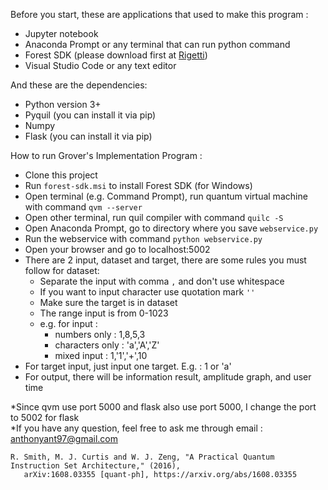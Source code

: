 Before you start, these are applications that used to make this program :  
- Jupyter notebook  
- Anaconda Prompt or any terminal that can run python command  
- Forest SDK (please download first at [Rigetti](https://www.rigetti.com/forest))  
- Visual Studio Code or any text editor  

And these are the dependencies:  
- Python version 3+  
- Pyquil (you can install it via pip)  
- Numpy  
- Flask (you can install it via pip)  

How to run Grover's Implementation Program :  
- Clone this project  
- Run `forest-sdk.msi` to install Forest SDK (for Windows)  
- Open terminal (e.g. Command Prompt), run quantum virtual machine with command `qvm --server`  
- Open other terminal, run quil compiler with command `quilc -S`  
- Open Anaconda Prompt, go to directory where you save `webservice.py`  
- Run the webservice with command `python webservice.py`  
- Open your browser and go to localhost:5002  
- There are 2 input, dataset and target, there are some rules you must follow for dataset:  
  - Separate the input with comma `,` and don't use whitespace    
  - If you want to input character use quotation mark `''`  
  - Make sure the target is in dataset  
  - The range input is from 0-1023  
  - e.g. for input :   
    - numbers only : 1,8,5,3  
    - characters only : 'a','A','Z'  
    - mixed input : 1,'1','+',10  
- For target input, just input one target. E.g. : 1 or 'a'  
- For output, there will be information result, amplitude graph, and user time  

*Since qvm use port 5000 and flask also use port 5000, I change the port to 5002 for flask  
*If you have any question, feel free to ask me through email : anthonyant97@gmail.com  

`R. Smith, M. J. Curtis and W. J. Zeng, "A Practical Quantum Instruction Set Architecture," (2016),`  
`   arXiv:1608.03355 [quant-ph], https://arxiv.org/abs/1608.03355`


